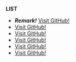 
****LIST****

- ***Remark!*** [Visit GitHub!](https://www.github.com)
- [Visit GitHub!](https://www.github.com)
- [Visit GitHub!](https://www.github.com)
- [Visit GitHub!](https://www.github.com)
- [Visit GitHub!](https://www.github.com)
- [Visit GitHub!](https://www.github.com)



